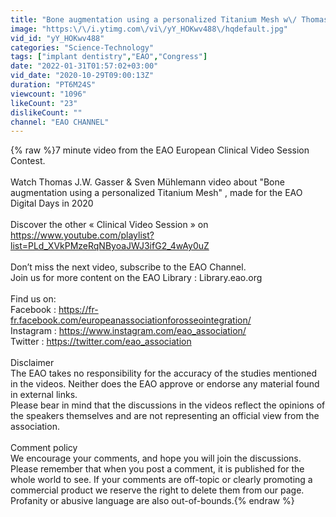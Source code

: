 ```yaml
---
title: "Bone augmentation using a personalized Titanium Mesh w\/ Thomas J.W. Gasser & Sven Mühlemann"
image: "https:\/\/i.ytimg.com\/vi\/yY_HOKwv488\/hqdefault.jpg"
vid_id: "yY_HOKwv488"
categories: "Science-Technology"
tags: ["implant dentistry","EAO","Congress"]
date: "2022-01-31T01:57:02+03:00"
vid_date: "2020-10-29T09:00:13Z"
duration: "PT6M24S"
viewcount: "1096"
likeCount: "23"
dislikeCount: ""
channel: "EAO CHANNEL"
---
```

{% raw %}7 minute video from the EAO European Clinical Video Session Contest.<br /><br />Watch Thomas J.W. Gasser &amp; Sven Mühlemann video about &quot;Bone augmentation using a personalized Titanium Mesh&quot; , made for the EAO Digital Days in 2020<br /><br />Discover the other « Clinical Video Session » on <a rel="nofollow" target="blank" href="https://www.youtube.com/playlist?list=PLd_XVkPMzeRqNByoaJWJ3ifG2_4wAy0uZ">https://www.youtube.com/playlist?list=PLd_XVkPMzeRqNByoaJWJ3ifG2_4wAy0uZ</a><br /><br />Don’t miss the next video, subscribe to the EAO Channel.<br />Join us for more content on the EAO Library : Library.eao.org<br /><br />Find us on:<br />Facebook : <a rel="nofollow" target="blank" href="https://fr-fr.facebook.com/europeanassociationforosseointegration/">https://fr-fr.facebook.com/europeanassociationforosseointegration/</a><br />Instagram : <a rel="nofollow" target="blank" href="https://www.instagram.com/eao_association/">https://www.instagram.com/eao_association/</a><br />Twitter : <a rel="nofollow" target="blank" href="https://twitter.com/eao_association">https://twitter.com/eao_association</a><br /><br />Disclaimer<br />The EAO takes no responsibility for the accuracy of the studies mentioned in the videos. Neither does the EAO approve or endorse any material found in external links.<br />Please bear in mind that the discussions in the videos reflect the opinions of the speakers themselves and are not representing an official view from the association.<br /> <br />Comment policy<br />We encourage your comments, and hope you will join the discussions. Please remember that when you post a comment, it is published for the whole world to see. If your comments are off-topic or clearly promoting a commercial product we reserve the right to delete them from our page. Profanity or abusive language are also out-of-bounds.{% endraw %}
